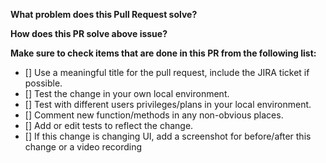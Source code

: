 **What problem does this Pull Request solve?**

>


**How does this PR solve above issue?**

>


**Make sure to check items that are done in this PR from the following list:**

- [] Use a meaningful title for the pull request, include the JIRA ticket if possible.
- [] Test the change in your own local environment.
- [] Test with different users privileges/plans in your local environment.
- [] Comment new function/methods in any non-obvious places.
- [] Add or edit tests to reflect the change.
- [] If this change is changing UI, add a screenshot for before/after this change or a video recording

